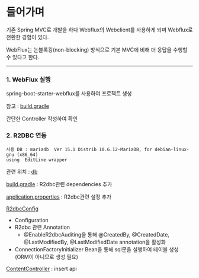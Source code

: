 # 들어가며

기존 Spring MVC로 개발을 하다 Webflux의 Webclient를 사용하게 되며 Webflux로 전환한 경험이 있다.

WebFlux는 논블록킹(non-blocking) 방식으로 기본 MVC에 비해 더 응답을 수행할 수 있다고 한다.

----------

### 1. WebFlux 실행

spring-boot-starter-webflux를 사용하여 프로젝트 생성

참고 : [build.gradle](./build.gradle)

간단한 Controller 작성하여 확인


### 2. R2DBC 연동
```
사용 DB : mariadb  Ver 15.1 Distrib 10.6.12-MariaDB, for debian-linux-gnu (x86_64) 
using  EditLine wrapper
```
관련 위치 : [db](./src/main/java/com/example/webflux/db/)

[build.gradle](./build.gradle) : R2dbc관련 dependencies 추가

[application.properties](./src/main/resources/application.properties) : R2dbc관련 설정 추가

[R2dbcConfig](./src/main/java/com/example/webflux//db/R2dbcConfig.java)
* Configuration
* R2dbc 관련 Annotation 
    * @EnableR2dbcAuditing을 통해 @CreatedBy, @CreatedDate, @LastModifiedBy, @LastModifiedDate annotation을 활성화
* ConnectionFactoryInitializer Bean을 통해 sql문을 실행하여 테이블 생성 (ORM이 아니므로 생성 필요)

[ContentController](./src/main/java/com/example/webflux/db/ContentController.java) : insert api
